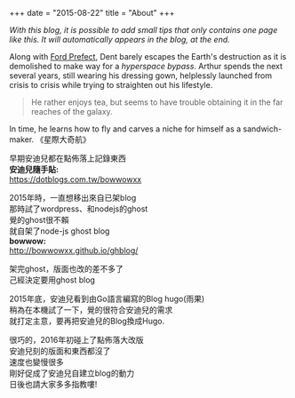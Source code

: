 +++
date = "2015-08-22"
title = "About"
+++

_With this blog, it is possible to add small tips that only contains one page like this. It will automatically appears in the blog, at the end._

Along with [Ford Prefect](https://en.wikipedia.org/wiki/Ford_Prefect_\(character\)), Dent barely escapes the Earth's destruction as it is demolished to make way for a *hyperspace bypass*. Arthur spends the next several years, still wearing his dressing gown, helplessly launched from crisis to crisis while trying to straighten out his lifestyle.  

> He rather enjoys tea, but seems to have trouble obtaining it in the far reaches of the galaxy.  

In time, he learns how to fly and carves a niche for himself as a sandwich-maker.
《星際大奇航》


早期安迪兒都在點佈落上記錄東西  
**安迪兒隨手貼:**  
https://dotblogs.com.tw/bowwowxx  


2015年時，一直想移出來自已架blog  
那時試了wordpress、和nodejs的ghost  
覺的ghost很不賴    
就自架了node-js ghost blog  
**bowwow:**     
http://bowwowxx.github.io/ghblog/  

架完ghost，版面也改的差不多了  
己經決定要用ghost blog  

2015年底，安迪兒看到由Go語言編寫的Blog hugo(雨果)  
稍為在本機試了一下，覺的很符合安迪兒的需求  
就打定主意，要再把安迪兒的Blog換成Hugo.

很巧的，2016年初碰上了點佈落大改版  
安迪兒刻的版面和東西都沒了  
速度也變慢很多  
剛好促成了安迪兒自建立blog的動力  
日後也請大家多多指教嘍!  
